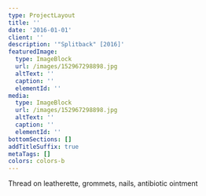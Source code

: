 ```yaml
---
type: ProjectLayout
title: ''
date: '2016-01-01'
client: ''
description: '"Splitback" [2016]'
featuredImage:
  type: ImageBlock
  url: /images/152967298898.jpg
  altText: ''
  caption: ''
  elementId: ''
media:
  type: ImageBlock
  url: /images/152967298898.jpg
  altText: ''
  caption: ''
  elementId: ''
bottomSections: []
addTitleSuffix: true
metaTags: []
colors: colors-b
---
```

Thread on leatherette, grommets, nails, antibiotic ointment
